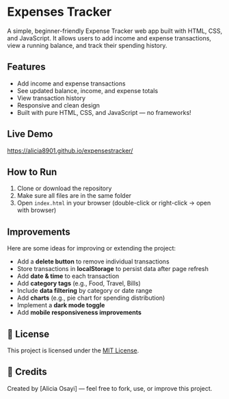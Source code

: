 # Expenses Tracker

A simple, beginner-friendly Expense Tracker web app built with HTML, CSS, and JavaScript. It allows users to add income and expense transactions, view a running balance, and track their spending history.

## Features

- Add income and expense transactions
- See updated balance, income, and expense totals
- View transaction history
- Responsive and clean design
- Built with pure HTML, CSS, and JavaScript — no frameworks!
  
## Live Demo

https://alicia8901.github.io/expensestracker/

## How to Run

1. Clone or download the repository
2. Make sure all files are in the same folder
3. Open `index.html` in your browser (double-click or right-click → open with browser)

## Improvements

Here are some ideas for improving or extending the project:

- Add a **delete button** to remove individual transactions
- Store transactions in **localStorage** to persist data after page refresh
- Add **date & time** to each transaction
- Add **category tags** (e.g., Food, Travel, Bills)
- Include **data filtering** by category or date range
- Add **charts** (e.g., pie chart for spending distribution)
- Implement a **dark mode toggle**
- Add **mobile responsiveness improvements**

## 📄 License

This project is licensed under the [MIT License](LICENSE).

## 🙌 Credits

Created by [Alicia Osayi] — feel free to fork, use, or improve this project.
